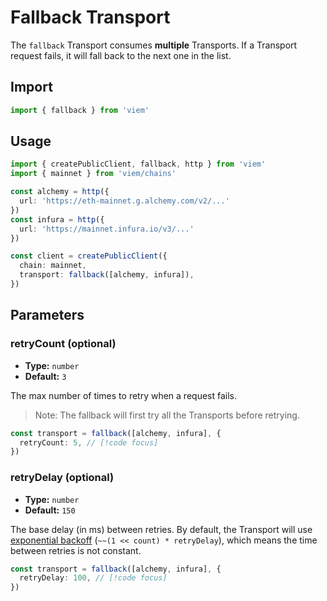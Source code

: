 # Fallback Transport

The `fallback` Transport consumes **multiple** Transports. If a Transport request fails, it will fall back to the next one in the list.

## Import

```ts
import { fallback } from 'viem'
```

## Usage

```ts {4-9,13}
import { createPublicClient, fallback, http } from 'viem'
import { mainnet } from 'viem/chains'

const alchemy = http({ 
  url: 'https://eth-mainnet.g.alchemy.com/v2/...' 
})
const infura = http({ 
  url: 'https://mainnet.infura.io/v3/...' 
})

const client = createPublicClient({
  chain: mainnet,
  transport: fallback([alchemy, infura]),
})
```

## Parameters

### retryCount (optional)

- **Type:** `number`
- **Default:** `3`

The max number of times to retry when a request fails. 

> Note: The fallback will first try all the Transports before retrying.

```ts
const transport = fallback([alchemy, infura], {
  retryCount: 5, // [!code focus]
})
```

### retryDelay (optional)

- **Type:** `number`
- **Default:** `150`

The base delay (in ms) between retries. By default, the Transport will use [exponential backoff](https://en.wikipedia.org/wiki/Exponential_backoff) (`~~(1 << count) * retryDelay`), which means the time between retries is not constant.

```ts
const transport = fallback([alchemy, infura], {
  retryDelay: 100, // [!code focus]
})
```

